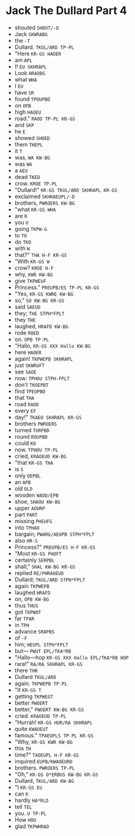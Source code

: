 # Jack The Dullard Part 4

* shouted `SHOUT/-D`
* Jack `SKWRABG`
* the `-T`
* Dullard. `TKUL/ARD TP-PL`
* "Here `KR-GS HAOER`
* am `APL`
* I! `EU SKHRAPL`
* Look `HRAOBG`
* what `WHA`
* I `EU`
* have `SR`
* found `TPOUPBD`
* on `OPB`
* high `HAOEU`
* road." `RAOD TP-PL KR-GS`
* and `SKP`
* he `E`
* showed `SHOED`
* them `THEPL`
* it `T`
* was, `WA KW-BG`
* was `WA`
* a `AEU`
* dead `TKED`
* crow. `KROE TP-PL`
* "Dullard!" `KR-GS TKUL/ARD SKHRAPL KR-GS`
* exclaimed `SKHRAEUPL/-D`
* brothers, `PWROERS KW-BG`
* "what `KR-GS WHA`
* are `R`
* you `U`
* going `TKPW-G`
* to `TO`
* do `TKO`
* with `W`
* that?" `THA H-F KR-GS`
* "With `KR-GS W`
* crow? `KROE H-F`
* why, `KWR KW-BG`
* give `TKPWEUF`
* Princess." `PREUPB/ES TP-PL KR-GS`
* "Yes, `KR-GS KWRE KW-BG`
* so," `SO KW-BG KR-GS`
* said `SAEUD`
* they; `THE STPH*FPLT`
* they `THE`
* laughed, `HRAFD KW-BG`
* rode `ROED`
* on. `OPB TP-PL`
* "Hallo, `KR-GS XXX Hallo KW-BG`
* here `HAOER`
* again! `TKPWEPB SKHRAPL`
* just `SKWRUFT`
* see `SAOE`
* now: `TPHOU STPH-FPLT`
* don't `TKOEPBT`
* find `TPEUPBD`
* that `THA`
* road `RAOD`
* every `EF`
* day!" `TKAEU SKHRAPL KR-GS`
* brothers `PWROERS`
* turned `TURPBD`
* round `ROUPBD`
* could `KO`
* now. `TPHOU TP-PL`
* cried, `KRAOEUD KW-BG`
* "that `KR-GS THA`
* is `S`
* only `OEPBL`
* an `APB`
* old `OLD`
* wooden `WAOD/EPB`
* shoe, `SHAOU KW-BG`
* upper `AOURP`
* part `PART`
* missing `PHEUFG`
* into `TPHAO`
* bargain; `PWARG/AEUPB STPH*FPLT`
* also `HR-S`
* Princess?" `PREUPB/ES H-F KR-GS`
* "Most `KR-GS PHOFT`
* certainly `SERPBL`
* shall," `SHAL KW-BG KR-GS`
* replied `RE/PHRAOEUD`
* Dullard; `TKUL/ARD STPH*FPLT`
* again `TKPWEPB`
* laughed `HRAFD`
* on, `OPB KW-BG`
* thus `THUS`
* got `TKPWOT`
* far `TPAR`
* in `TPH`
* advance `SRAPBS`
* of `-F`
* him; `HEUPL STPH*FPLT`
* but— `PWUT EPL/TKA*RB`
* "Hallo—hop `KR-GS XXX Hallo EPL/TKA*RB HOP`
* rara!" `RA/RA SKHRAPL KR-GS`
* there `THR`
* Dullard `TKUL/ARD`
* again. `TKPWEPB TP-PL`
* "It `KR-GS T`
* getting `TKPWEGT`
* better `PWOERT`
* better," `PWOERT KW-BG KR-GS`
* cried. `KRAOEUD TP-PL`
* "Hurrah! `KR-GS HUR/RA SKHRAPL`
* quite `KWAOEUT`
* famous." `TPAEUPLS TP-PL KR-GS`
* "Why, `KR-GS KWR KW-BG`
* this `TH`
* time?" `TAOEUPL H-F KR-GS`
* inquired `EUPB/KWAOEURD`
* brothers. `PWROERS TP-PL`
* "Oh," `KR-GS O*ERBGS KW-BG KR-GS`
* Dullard, `TKUL/ARD KW-BG`
* "I `KR-GS EU`
* can `K`
* hardly `HA*RLD`
* tell `TEL`
* you. `U TP-PL`
* How `HOU`
* glad `TKPWHRAD`
